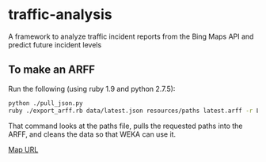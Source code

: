 traffic-analysis
================

A framework to analyze traffic incident reports from the Bing Maps API and predict future incident levels


To make an ARFF
-----
Run the following (using ruby 1.9 and python 2.7.5):
```bash
python ./pull_json.py
ruby ./export_arff.rb data/latest.json resources/paths latest.arff -r LatestData
```

That command looks at the paths file, pulls the requested paths into the ARFF,
and cleans the data so that WEKA can use it.

[Map URL](https://www.google.com/maps/ms?msid=216585993676216612684.0004e82e4266b9f739cda&msa=0&ll=37.580501,-122.01416&spn=0.636667,1.352692)
